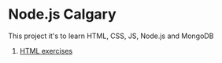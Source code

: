 # Node.js Calgary

This project it's to learn HTML, CSS, JS, Node.js and MongoDB

1. [HTML  exercises](html)
